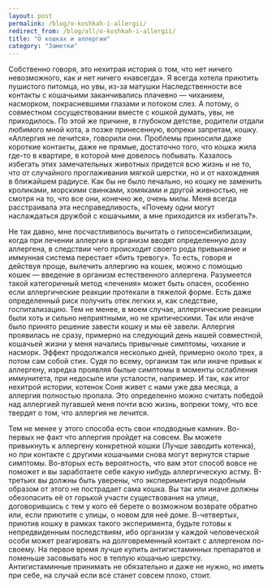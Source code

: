 ```yaml
---
layout: post
permalink: /blog/o-koshkah-i-allergii/
redirect_from: /blog/all/o-koshkah-i-allergii/
title: "О кошках и аллергии"
category: "Заметки"
---
```


Собственно говоря, это нехитрая история о том, что нет ничего невозможного, как и нет ничего «навсегда». Я всегда хотела приютить пушистого питомца, но увы, из-за матушки Наследственности все контакты с кошачьими заканчивались плачевно — чиханием, насморком, покрасневшими глазами и потоком слез. А потому, о совместном сосуществовании вместе с кошкой думать, увы, не приходилось. По этой же причине, в глубоком детстве, родители отдали любимого мной кота, а позже принесенную, вопреки запретам, кошку. «Аллергия не лечится», говорили они. Проблемы приносили даже короткие контакты, даже не прямые, достаточно того, что кошка жила где-то в квартире, в которой мне довелось побывать. Казалось избегать этих замечательных животных придется всю жизнь и не то, что от случайного проглаживания мягкой шерстки, но и от нахождения в ближайшем радиусе. Как бы не было печально, но кошку не заменить кроликами, морскими свинками, хомяками и другой живностью, не смотря на то, что все они, конечно же, очень милы. Меня всегда расстраивала эта несправедливость, «Почему одни могут наслаждаться дружбой с кошачьими, а мне приходится их избегать?».

Не так давно, мне посчастливилось вычитать о гипосенсибилизации, когда при лечении аллергии в организм вводят определенную дозу аллергена, в следствии чего происходит своего рода привыкание и иммунная система перестает «бить тревогу». То есть, говоря и действуя проще, вылечить аллергию на кошек, можно с помощью кошек — введение в организм естественного аллергена. Разумеется такой категоричный метод «лечения» может быть опасен, особенно если аллергические реакции протекали в тяжелой форме. Есть даже определенный риск получить отек легких и, как следствие, госпитализацию. Тем не менее, в моем случае, аллергические реакции были хоть и сильно неприятными, но не критическими. Так или иначе было принято решение завести кошку и мы её завели. Аллергия проявилась не сразу, примерно на следующий день нашей совместной, кошачьей жизни у меня начались привычные симптомы, чихание и насморк. Эффект продолжался несколько дней, примерно около трех, а потом сам собой стих. Судя по всему, организм так или иначе привык к аллергену, изредка проявляя былые симптомы в моменты ослабления иммунитета, при недосыпе или усталости, например. И так, как итог нехитрой истории, котенок Соня живет с нами уже два месяца, а аллергия полностью пропала. Это определенно можно считать победой над аллергией пугавшей меня почти всю жизнь, вопреки тому, что все твердят о том, что аллергия не лечится.

Тем не менее у этого способа есть свои «подводные камни». Во-первых не факт что аллергия пройдет на совсем. Вы можете привыкнуть к аллергену конкретной кошки (Лучше заводить котенка), но при контакте с другими кошачьими снова могут вернутся старые симптомы. Во-вторых есть вероятность, что вам этот способ вовсе не поможет и вы заработаете себе какую нибудь аллергическую астму. В-третьих вы должны быть уверены, что экспериментируя подобным образом от этого не пострадает сама кошка. Вы так или иначе должны обезопасить её от горькой участи существования на улице, договорившись с тем у кого её берете о возможном возврате обратно или, если приютите с улицы, о новом для неё доме. В-четвертых, приютив кошку в рамках такого эксперимента, будьте готовы к непредвиденным последствиям, ибо организм у каждой человеческой особи может реагировать на долговременный контакт с аллергеном по-своему. На первое время лучше купить антигистаминных препаратов и поменьше засовывать нос в теплую кошачью шерстку. Антигистаминные принимать не обязательно и даже не нужно, но иметь при себе, на случай если все станет совсем плохо, стоит.